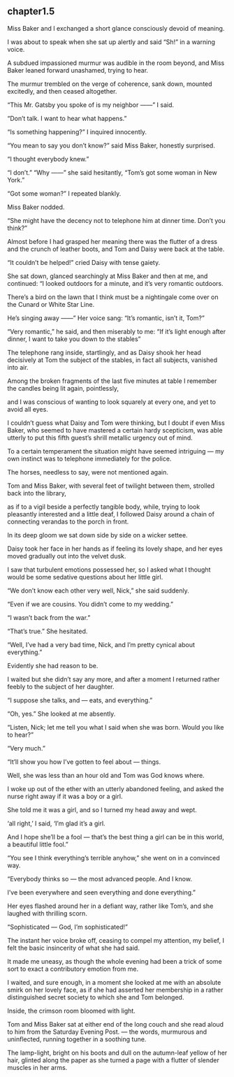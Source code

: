 
chapter1.5
---

Miss Baker and I exchanged a short glance consciously devoid of meaning.

I was about to speak when she sat up alertly and said “Sh!” in a warning voice.

A subdued impassioned murmur was audible in the room beyond, and Miss Baker leaned forward unashamed, trying to hear.

The murmur trembled on the verge of coherence, sank down, mounted excitedly, and then ceased altogether.

“This Mr. Gatsby you spoke of is my neighbor ——” I said.

“Don’t talk. I want to hear what happens.”

“Is something happening?” I inquired innocently.

“You mean to say you don’t know?” said Miss Baker, honestly surprised.

“I thought everybody knew.”

“I don’t.” “Why ——” she said hesitantly, “Tom’s got some woman in New York.”

“Got some woman?” I repeated blankly.

Miss Baker nodded.

“She might have the decency not to telephone him at dinner time. Don’t you think?”

Almost before I had grasped her meaning there was the flutter of a dress and the crunch of leather boots, and Tom and Daisy were back at the table.

“It couldn’t be helped!” cried Daisy with tense gaiety.

She sat down, glanced searchingly at Miss Baker and then at me, and continued: “I looked outdoors for a minute, and it’s very romantic outdoors.

There’s a bird on the lawn that I think must be a nightingale come over on the Cunard or White Star Line.

He’s singing away ——” Her voice sang: “It’s romantic, isn’t it, Tom?”

“Very romantic,” he said, and then miserably to me: “If it’s light enough after dinner, I want to take you down to the stables”

The telephone rang inside, startlingly, and as Daisy shook her head decisively at Tom the subject of the stables, in fact all subjects, vanished into air.

Among the broken fragments of the last five minutes at table I remember the candles being lit again, pointlessly,

and I was conscious of wanting to look squarely at every one, and yet to avoid all eyes.

I couldn’t guess what Daisy and Tom were thinking, but I doubt if even Miss Baker, who seemed to have mastered a certain hardy scepticism, was able utterly to put this fifth guest’s shrill metallic urgency out of mind.

To a certain temperament the situation might have seemed intriguing — my own instinct was to telephone immediately for the police.

The horses, needless to say, were not mentioned again.

Tom and Miss Baker, with several feet of twilight between them, strolled back into the library,

as if to a vigil beside a perfectly tangible body, while, trying to look pleasantly interested and a little deaf, I followed Daisy around a chain of connecting verandas to the porch in front.

In its deep gloom we sat down side by side on a wicker settee.

Daisy took her face in her hands as if feeling its lovely shape, and her eyes moved gradually out into the velvet dusk.

I saw that turbulent emotions possessed her, so I asked what I thought would be some sedative questions about her little girl.

“We don’t know each other very well, Nick,” she said suddenly.

“Even if we are cousins. You didn’t come to my wedding.”

“I wasn’t back from the war.”

“That’s true.” She hesitated.

“Well, I’ve had a very bad time, Nick, and I’m pretty cynical about everything.”

Evidently she had reason to be.

I waited but she didn’t say any more, and after a moment I returned rather feebly to the subject of her daughter.

“I suppose she talks, and — eats, and everything.”

“Oh, yes.” She looked at me absently.

“Listen, Nick; let me tell you what I said when she was born. Would you like to hear?”

“Very much.”

“It’ll show you how I’ve gotten to feel about — things.

Well, she was less than an hour old and Tom was God knows where.

I woke up out of the ether with an utterly abandoned feeling, and asked the nurse right away if it was a boy or a girl.

She told me it was a girl, and so I turned my head away and wept.

‘all right,’ I said, ‘I’m glad it’s a girl.

And I hope she’ll be a fool — that’s the best thing a girl can be in this world, a beautiful little fool.”

“You see I think everything’s terrible anyhow,” she went on in a convinced way.

“Everybody thinks so — the most advanced people. And I know.

I’ve been everywhere and seen everything and done everything.”

Her eyes flashed around her in a defiant way, rather like Tom’s, and she laughed with thrilling scorn.

“Sophisticated — God, I’m sophisticated!”

The instant her voice broke off, ceasing to compel my attention, my belief, I felt the basic insincerity of what she had said.

It made me uneasy, as though the whole evening had been a trick of some sort to exact a contributory emotion from me.

I waited, and sure enough, in a moment she looked at me with an absolute smirk on her lovely face, as if she had asserted her membership in a rather distinguished secret society to which she and Tom belonged.

Inside, the crimson room bloomed with light.

Tom and Miss Baker sat at either end of the long couch and she read aloud to him from the Saturday Evening Post. — the words, murmurous and uninflected, running together in a soothing tune.

The lamp-light, bright on his boots and dull on the autumn-leaf yellow of her hair, glinted along the paper as she turned a page with a flutter of slender muscles in her arms.


